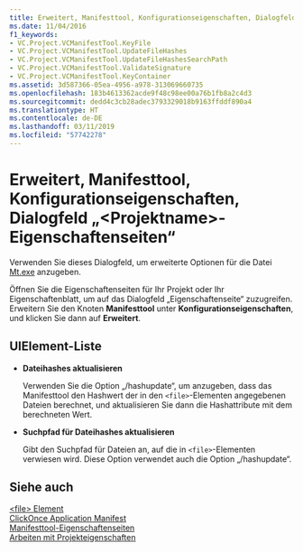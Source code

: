 ```yaml
---
title: Erweitert, Manifesttool, Konfigurationseigenschaften, Dialogfeld „&lt;Projektname&gt;-Eigenschaftenseiten“
ms.date: 11/04/2016
f1_keywords:
- VC.Project.VCManifestTool.KeyFile
- VC.Project.VCManifestTool.UpdateFileHashes
- VC.Project.VCManifestTool.UpdateFileHashesSearchPath
- VC.Project.VCManifestTool.ValidateSignature
- VC.Project.VCManifestTool.KeyContainer
ms.assetid: 3d587366-05ea-4956-a978-313069660735
ms.openlocfilehash: 183b4613362acde9f48c98ee00a76b1fb8a2c4d3
ms.sourcegitcommit: dedd4c3cb28adec3793329018b9163ffddf890a4
ms.translationtype: HT
ms.contentlocale: de-DE
ms.lasthandoff: 03/11/2019
ms.locfileid: "57742278"
---
```

# <a name="advanced-manifest-tool-configuration-properties-ltprojectnamegt-property-pages-dialog-box"></a>Erweitert, Manifesttool, Konfigurationseigenschaften, Dialogfeld „&lt;Projektname&gt;-Eigenschaftenseiten“

Verwenden Sie dieses Dialogfeld, um erweiterte Optionen für die Datei [Mt.exe](https://msdn.microsoft.com/library/aa375649) anzugeben.

Öffnen Sie die Eigenschaftenseiten für Ihr Projekt oder Ihr Eigenschaftenblatt, um auf das Dialogfeld „Eigenschaftenseite“ zuzugreifen. Erweitern Sie den Knoten **Manifesttool** unter **Konfigurationseigenschaften**, und klicken Sie dann auf **Erweitert**.

## <a name="uielement-list"></a>UIElement-Liste

- **Dateihashes aktualisieren**

   Verwenden Sie die Option „/hashupdate“, um anzugeben, dass das Manifesttool den Hashwert der in den `<file>`-Elementen angegebenen Dateien berechnet, und aktualisieren Sie dann die Hashattribute mit dem berechneten Wert.

- **Suchpfad für Dateihashes aktualisieren**

   Gibt den Suchpfad für Dateien an, auf die in `<file>`-Elementen verwiesen wird. Diese Option verwendet auch die Option „/hashupdate“.

## <a name="see-also"></a>Siehe auch

[\<file> Element](/visualstudio/deployment/file-element-clickonce-application)<br>
[ClickOnce Application Manifest](/visualstudio/deployment/clickonce-application-manifest)<br>
[Manifesttool-Eigenschaftenseiten](../ide/manifest-tool-property-pages.md)<br>
[Arbeiten mit Projekteigenschaften](../ide/working-with-project-properties.md)
